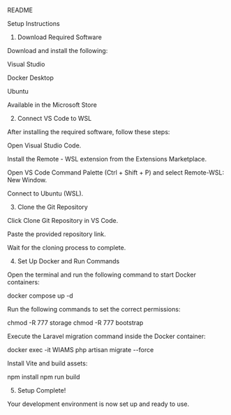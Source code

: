 README

Setup Instructions

1. Download Required Software

Download and install the following:

Visual Studio

Docker Desktop

Ubuntu

Available in the Microsoft Store

2. Connect VS Code to WSL

After installing the required software, follow these steps:

Open Visual Studio Code.

Install the Remote - WSL extension from the Extensions Marketplace.

Open VS Code Command Palette (Ctrl + Shift + P) and select Remote-WSL: New Window.

Connect to Ubuntu (WSL).

3. Clone the Git Repository

Click Clone Git Repository in VS Code.

Paste the provided repository link.

Wait for the cloning process to complete.

4. Set Up Docker and Run Commands

Open the terminal and run the following command to start Docker containers:

docker compose up -d

Run the following commands to set the correct permissions:

chmod -R 777 storage
chmod -R 777 bootstrap

Execute the Laravel migration command inside the Docker container:

docker exec -it WIAMS php artisan migrate --force

Install Vite and build assets:

npm install
npm run build

5. Setup Complete!

Your development environment is now set up and ready to use.